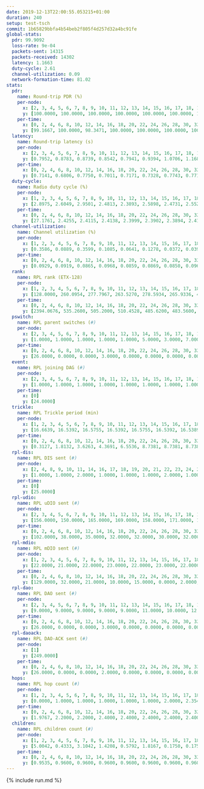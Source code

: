 ```yaml
---
date: 2019-12-13T22:00:55.053215+01:00
duration: 240
setup: test-tsch
commit: 1b65829bbfa4b54beb2f805f4d257d32a4bc91fe
global-stats:
  pdr: 99.9092
  loss-rate: 9e-04
  packets-sent: 14315
  packets-received: 14302
  latency: 1.1663
  duty-cycle: 2.61
  channel-utilization: 0.09
  network-formation-time: 81.02
stats:
  pdr:
    name: Round-trip PDR (%)
    per-node:
      x: [2, 3, 4, 5, 6, 7, 8, 9, 10, 11, 12, 13, 14, 15, 16, 17, 18, 19, 20, 21, 22, 23, 24, 25]
      y: [100.0000, 100.0000, 100.0000, 100.0000, 100.0000, 100.0000, 100.0000, 100.0000, 100.0000, 100.0000, 99.8390, 100.0000, 100.0000, 100.0000, 100.0000, 99.3243, 99.6748, 100.0000, 100.0000, 99.5276, 100.0000, 100.0000, 99.5066, 100.0000]
    per-time:
      x: [0, 2, 4, 6, 8, 10, 12, 14, 16, 18, 20, 22, 24, 26, 28, 30, 32, 34, 36, 38, 40, 42, 44, 46, 48, 50, 52, 54, 56, 58, 60, 62, 64, 66, 68, 70, 72, 74, 76, 78, 80, 82, 84, 86, 88, 90, 92, 94, 96, 98, 100, 102, 104, 106, 108, 110, 112, 114, 116, 118, 120, 122, 124, 126, 128, 130, 132, 134, 136, 138, 140, 142, 144, 146, 148, 150, 152, 154, 156, 158, 160, 162, 164, 166, 168, 170, 172, 174, 176, 178, 180, 182, 184, 186, 188, 190, 192, 194, 196, 198, 200, 202, 204, 206, 208, 210, 212, 214, 216, 218, 220, 222, 224, 226, 228, 230, 232, 234, 236, 238]
      y: [99.1667, 100.0000, 98.3471, 100.0000, 100.0000, 100.0000, 100.0000, 100.0000, 100.0000, 100.0000, 100.0000, 100.0000, 100.0000, 100.0000, 100.0000, 100.0000, 100.0000, 100.0000, 100.0000, 100.0000, 100.0000, 100.0000, 100.0000, 100.0000, 99.1597, 100.0000, 98.3471, 100.0000, 100.0000, 100.0000, 99.1667, 100.0000, 100.0000, 100.0000, 100.0000, 99.1667, 100.0000, 100.0000, 100.0000, 100.0000, 100.0000, 99.1667, 99.1667, 100.0000, 100.0000, 100.0000, 100.0000, 100.0000, 100.0000, 100.0000, 100.0000, 99.1667, 100.0000, 100.0000, 100.0000, 100.0000, 100.0000, 100.0000, 99.1667, 100.0000, 100.0000, 100.0000, 100.0000, 100.0000, 100.0000, 100.0000, 100.0000, 100.0000, 100.0000, 100.0000, 100.0000, 100.0000, 100.0000, 99.1667, 100.0000, 100.0000, 100.0000, 100.0000, 100.0000, 100.0000, 100.0000, 100.0000, 100.0000, 100.0000, 100.0000, 100.0000, 100.0000, 100.0000, 100.0000, 100.0000, 100.0000, 100.0000, 100.0000, 100.0000, 100.0000, 100.0000, 100.0000, 100.0000, 100.0000, 100.0000, 100.0000, 100.0000, 100.0000, 100.0000, 100.0000, 100.0000, 100.0000, 100.0000, 100.0000, 100.0000, 100.0000, 100.0000, 100.0000, 100.0000, 100.0000, 100.0000, 100.0000, 100.0000, 100.0000, 100.0000]
  latency:
    name: Round-trip latency (s)
    per-node:
      x: [2, 3, 4, 5, 6, 7, 8, 9, 10, 11, 12, 13, 14, 15, 16, 17, 18, 19, 20, 21, 22, 23, 24, 25]
      y: [0.7952, 0.8783, 0.8739, 0.8542, 0.7941, 0.9394, 1.0706, 1.1681, 0.9754, 1.1166, 0.9276, 1.0263, 1.2887, 1.2075, 1.0669, 1.2933, 1.3616, 1.3541, 1.2702, 1.5147, 1.4184, 1.5718, 1.5299, 1.6325]
    per-time:
      x: [0, 2, 4, 6, 8, 10, 12, 14, 16, 18, 20, 22, 24, 26, 28, 30, 32, 34, 36, 38, 40, 42, 44, 46, 48, 50, 52, 54, 56, 58, 60, 62, 64, 66, 68, 70, 72, 74, 76, 78, 80, 82, 84, 86, 88, 90, 92, 94, 96, 98, 100, 102, 104, 106, 108, 110, 112, 114, 116, 118, 120, 122, 124, 126, 128, 130, 132, 134, 136, 138, 140, 142, 144, 146, 148, 150, 152, 154, 156, 158, 160, 162, 164, 166, 168, 170, 172, 174, 176, 178, 180, 182, 184, 186, 188, 190, 192, 194, 196, 198, 200, 202, 204, 206, 208, 210, 212, 214, 216, 218, 220, 222, 224, 226, 228, 230, 232, 234, 236, 238]
      y: [0.7141, 0.6806, 0.7750, 0.7011, 0.7171, 0.7328, 0.7743, 0.7716, 0.7853, 0.8008, 0.7372, 0.7989, 0.7321, 0.7329, 0.7792, 0.7518, 0.7435, 0.7858, 0.7790, 0.7775, 0.7262, 0.6510, 0.6773, 0.7418, 0.7724, 0.7110, 0.7102, 0.6945, 0.7759, 0.7667, 0.7261, 0.7773, 0.7189, 0.6748, 0.6695, 0.7341, 0.7962, 0.7846, 0.8481, 0.7092, 0.7782, 0.8240, 0.7549, 0.7223, 0.7549, 0.7215, 0.7608, 0.8127, 0.8476, 0.8370, 0.7054, 0.7481, 0.6994, 1.0283, 1.1360, 0.9803, 0.8804, 0.8730, 0.8678, 1.0473, 1.5703, 1.3643, 1.1192, 0.9611, 0.9565, 1.2597, 1.6618, 1.5998, 1.5548, 1.3972, 1.1316, 1.1991, 1.6406, 1.6185, 1.6379, 1.5713, 1.5497, 1.4986, 1.6436, 1.6109, 1.6101, 1.6060, 1.5749, 1.6023, 1.5487, 1.5579, 1.6114, 1.6479, 1.6277, 1.6265, 1.6796, 1.6534, 1.6190, 1.6354, 1.5663, 1.7248, 1.6695, 1.6361, 1.5844, 1.6196, 1.6073, 1.6597, 1.6039, 1.6271, 1.6530, 1.6185, 1.6678, 1.5874, 1.6334, 1.6601, 1.6913, 1.6733, 1.6579, 1.6662, 1.6219, 1.6164, 1.5546, 1.6199, 1.7059, 1.7394]
  duty-cycle:
    name: Radio duty cycle (%)
    per-node:
      x: [1, 2, 3, 4, 5, 6, 7, 8, 9, 10, 11, 12, 13, 14, 15, 16, 17, 18, 19, 20, 21, 22, 23, 24, 25]
      y: [2.8975, 2.6049, 2.9501, 2.4813, 2.3893, 2.5898, 2.4731, 2.5526, 2.4910, 2.5294, 2.4611, 2.4201, 2.6049, 2.6672, 2.6636, 2.7513, 2.5518, 2.5443, 2.6130, 2.6320, 2.6605, 2.7628, 2.5928, 2.7030, 2.5957]
    per-time:
      x: [0, 2, 4, 6, 8, 10, 12, 14, 16, 18, 20, 22, 24, 26, 28, 30, 32, 34, 36, 38, 40, 42, 44, 46, 48, 50, 52, 54, 56, 58, 60, 62, 64, 66, 68, 70, 72, 74, 76, 78, 80, 82, 84, 86, 88, 90, 92, 94, 96, 98, 100, 102, 104, 106, 108, 110, 112, 114, 116, 118, 120, 122, 124, 126, 128, 130, 132, 134, 136, 138, 140, 142, 144, 146, 148, 150, 152, 154, 156, 158, 160, 162, 164, 166, 168, 170, 172, 174, 176, 178, 180, 182, 184, 186, 188, 190, 192, 194, 196, 198, 200, 202, 204, 206, 208, 210, 212, 214, 216, 218, 220, 222, 224, 226, 228, 230, 232, 234, 236, 238]
      y: [27.1761, 2.4255, 2.4115, 2.4138, 2.3999, 2.3902, 2.3894, 2.4149, 2.4010, 2.4151, 2.3971, 2.4054, 2.3967, 2.4017, 2.4309, 2.4041, 2.4050, 2.4065, 2.4014, 2.3904, 2.3925, 2.3898, 2.3788, 2.4005, 2.3853, 2.4048, 2.3845, 2.3938, 2.4048, 2.4095, 2.3903, 2.4098, 2.4034, 2.3989, 2.3948, 2.3843, 2.3932, 2.3845, 2.3938, 2.3957, 2.3979, 2.3916, 2.4094, 2.4359, 2.3937, 2.3944, 2.4043, 2.3989, 2.4028, 2.4147, 2.4090, 2.3970, 2.4009, 2.4005, 2.3944, 2.3991, 2.4089, 2.4276, 2.4132, 2.4054, 2.3919, 2.3977, 2.3933, 2.3902, 2.4052, 2.4006, 2.4028, 2.4021, 2.3906, 2.3928, 2.3906, 2.4322, 2.4015, 2.3952, 2.3926, 2.3947, 2.4054, 2.3909, 2.4291, 2.3967, 2.3979, 2.3867, 2.3933, 2.3991, 2.3849, 2.4050, 2.4021, 2.3907, 2.4000, 2.3965, 2.4034, 2.4093, 2.4106, 2.4023, 2.4037, 2.4005, 2.4077, 2.3941, 2.3991, 2.4013, 2.3981, 2.3977, 2.4084, 2.3973, 2.3991, 2.4028, 2.4015, 2.4082, 2.3921, 2.4108, 2.4143, 2.4004, 2.4067, 2.4014, 2.4022, 2.4070, 2.3890, 2.3805, 2.3956, 2.4122]
  channel-utilization:
    name: Channel utilization (%)
    per-node:
      x: [1, 2, 3, 4, 5, 6, 7, 8, 9, 10, 11, 12, 13, 14, 15, 16, 17, 18, 19, 20, 21, 22, 23, 24, 25]
      y: [0.3586, 0.0889, 0.3599, 0.1085, 0.0641, 0.1278, 0.0372, 0.0390, 0.0344, 0.0674, 0.0329, 0.0706, 0.1031, 0.0312, 0.1542, 0.1483, 0.0338, 0.0774, 0.0398, 0.0641, 0.0334, 0.0550, 0.0330, 0.0315, 0.0341]
    per-time:
      x: [0, 2, 4, 6, 8, 10, 12, 14, 16, 18, 20, 22, 24, 26, 28, 30, 32, 34, 36, 38, 40, 42, 44, 46, 48, 50, 52, 54, 56, 58, 60, 62, 64, 66, 68, 70, 72, 74, 76, 78, 80, 82, 84, 86, 88, 90, 92, 94, 96, 98, 100, 102, 104, 106, 108, 110, 112, 114, 116, 118, 120, 122, 124, 126, 128, 130, 132, 134, 136, 138, 140, 142, 144, 146, 148, 150, 152, 154, 156, 158, 160, 162, 164, 166, 168, 170, 172, 174, 176, 178, 180, 182, 184, 186, 188, 190, 192, 194, 196, 198, 200, 202, 204, 206, 208, 210, 212, 214, 216, 218, 220, 222, 224, 226, 228, 230, 232, 234, 236, 238]
      y: [0.0929, 0.0919, 0.0865, 0.0968, 0.0859, 0.0869, 0.0850, 0.0967, 0.0894, 0.0978, 0.0897, 0.0961, 0.0893, 0.0887, 0.1051, 0.0920, 0.0918, 0.0923, 0.0935, 0.0906, 0.0885, 0.0869, 0.0791, 0.0902, 0.0818, 0.0964, 0.0839, 0.0902, 0.0926, 0.0971, 0.0864, 0.0940, 0.0895, 0.0866, 0.0867, 0.0839, 0.0886, 0.0854, 0.0908, 0.0880, 0.0893, 0.0890, 0.0934, 0.1039, 0.0873, 0.0830, 0.0911, 0.0864, 0.0863, 0.0932, 0.0896, 0.0852, 0.0876, 0.0891, 0.0861, 0.0856, 0.0948, 0.0994, 0.0916, 0.0870, 0.0840, 0.0858, 0.0845, 0.0841, 0.0913, 0.0891, 0.0906, 0.0890, 0.0852, 0.0827, 0.0875, 0.0981, 0.0911, 0.0885, 0.0862, 0.0856, 0.0910, 0.0831, 0.1009, 0.0884, 0.0868, 0.0817, 0.0853, 0.0882, 0.0821, 0.0873, 0.0894, 0.0823, 0.0890, 0.0859, 0.0907, 0.0924, 0.0905, 0.0879, 0.0866, 0.0875, 0.0918, 0.0881, 0.0890, 0.0875, 0.0874, 0.0879, 0.0908, 0.0841, 0.0868, 0.0897, 0.0896, 0.0919, 0.0846, 0.0915, 0.0929, 0.0881, 0.0911, 0.0877, 0.0922, 0.0916, 0.0838, 0.0806, 0.0854, 0.0966]
  rank:
    name: RPL rank (ETX-128)
    per-node:
      x: [1, 2, 3, 4, 5, 6, 7, 8, 9, 10, 11, 12, 13, 14, 15, 16, 17, 18, 19, 20, 21, 22, 23, 24, 25]
      y: [128.0000, 260.0954, 277.7967, 263.5270, 278.5934, 265.9336, 403.7673, 461.6543, 541.0364, 406.4816, 542.8122, 410.3484, 425.6790, 828.3388, 455.8148, 439.4481, 511.9592, 597.0361, 588.2222, 593.4146, 885.5413, 601.9125, 711.2379, 717.5469, 721.4476]
    per-time:
      x: [0, 2, 4, 6, 8, 10, 12, 14, 16, 18, 20, 22, 24, 26, 28, 30, 32, 34, 36, 38, 40, 42, 44, 46, 48, 50, 52, 54, 56, 58, 60, 62, 64, 66, 68, 70, 72, 74, 76, 78, 80, 82, 84, 86, 88, 90, 92, 94, 96, 98, 100, 102, 104, 106, 108, 110, 112, 114, 116, 118, 120, 122, 124, 126, 128, 130, 132, 134, 136, 138, 140, 142, 144, 146, 148, 150, 152, 154, 156, 158, 160, 162, 164, 166, 168, 170, 172, 174, 176, 178, 180, 182, 184, 186, 188, 190, 192, 194, 196, 198, 200, 202, 204, 206, 208, 210, 212, 214, 216, 218, 220, 222, 224, 226, 228, 230, 232, 234, 236, 238]
      y: [2394.0676, 535.2600, 505.2000, 510.4528, 485.6200, 483.5600, 479.7200, 480.3800, 477.2600, 469.6200, 469.9400, 471.2200, 471.1400, 468.0000, 471.5600, 471.0200, 469.8200, 469.2000, 469.1800, 475.2200, 474.4510, 470.6731, 462.8400, 460.7400, 454.2600, 459.5200, 453.4800, 474.4706, 479.1569, 475.1400, 470.2000, 469.0800, 471.0000, 472.9608, 467.6400, 466.4200, 473.8600, 490.9804, 493.4200, 492.1176, 487.8039, 488.0600, 482.8868, 470.9608, 467.7400, 467.0400, 474.2400, 470.8039, 469.5600, 464.8235, 467.0392, 457.0400, 469.7200, 477.5600, 477.6863, 467.9600, 475.8431, 462.0192, 456.6800, 463.8800, 462.9000, 461.9600, 458.1176, 460.5490, 456.3077, 456.0400, 471.2885, 486.2200, 484.2400, 484.0800, 484.9600, 478.8929, 462.6667, 458.6600, 463.9000, 464.5200, 462.0000, 465.0000, 472.9412, 467.3200, 460.9608, 458.5200, 458.8431, 460.1373, 455.6200, 456.1800, 456.1400, 451.2400, 457.2692, 450.4000, 453.6667, 459.2115, 455.9000, 458.7059, 456.8800, 461.1176, 463.4400, 468.4231, 464.9412, 465.6792, 473.9800, 462.8000, 462.0980, 473.9600, 479.4400, 480.1600, 480.9000, 485.0196, 478.7925, 473.1961, 476.7200, 476.0600, 479.5000, 472.9200, 472.4510, 464.7115, 465.9216, 460.7600, 460.4800, 462.2400]
  pswitch:
    name: RPL parent switches (#)
    per-node:
      x: [2, 3, 4, 5, 6, 7, 8, 9, 10, 11, 12, 13, 14, 15, 16, 17, 18, 19, 20, 21, 22, 23, 24, 25]
      y: [1.0000, 1.0000, 1.0000, 1.0000, 1.0000, 5.0000, 3.0000, 7.0000, 5.0000, 5.0000, 4.0000, 3.0000, 2.0000, 3.0000, 1.0000, 5.0000, 9.0000, 3.0000, 6.0000, 2.0000, 1.0000, 8.0000, 6.0000, 8.0000]
    per-time:
      x: [0, 2, 4, 6, 8, 10, 12, 14, 16, 18, 20, 22, 24, 26, 28, 30, 32, 34, 36, 38, 40, 42, 44, 46, 48, 50, 52, 54, 56, 58, 60, 62, 64, 66, 68, 70, 72, 74, 76, 78, 80, 82, 84, 86, 88, 90, 92, 94, 96, 98, 100, 102, 104, 106, 108, 110, 112, 114, 116, 118, 120, 122, 124, 126, 128, 130, 132, 134, 136, 138, 140, 142, 144, 146, 148, 150, 152, 154, 156, 158, 160, 162, 164, 166, 168, 170, 172, 174, 176, 178, 180, 182, 184, 186, 188, 190, 192, 194, 196, 198, 200, 202, 204, 206, 208, 210, 212, 214, 216, 218, 220, 222, 224, 226, 228, 230, 232]
      y: [26.0000, 0.0000, 0.0000, 3.0000, 0.0000, 0.0000, 0.0000, 0.0000, 0.0000, 0.0000, 0.0000, 0.0000, 0.0000, 0.0000, 0.0000, 0.0000, 0.0000, 0.0000, 0.0000, 0.0000, 1.0000, 2.0000, 0.0000, 0.0000, 0.0000, 0.0000, 0.0000, 1.0000, 1.0000, 0.0000, 0.0000, 0.0000, 0.0000, 1.0000, 0.0000, 0.0000, 0.0000, 1.0000, 0.0000, 1.0000, 1.0000, 0.0000, 3.0000, 1.0000, 0.0000, 0.0000, 0.0000, 1.0000, 0.0000, 1.0000, 1.0000, 0.0000, 0.0000, 0.0000, 1.0000, 0.0000, 1.0000, 2.0000, 0.0000, 0.0000, 0.0000, 0.0000, 1.0000, 1.0000, 2.0000, 0.0000, 2.0000, 0.0000, 0.0000, 0.0000, 0.0000, 6.0000, 1.0000, 0.0000, 0.0000, 0.0000, 1.0000, 1.0000, 1.0000, 0.0000, 1.0000, 0.0000, 1.0000, 1.0000, 0.0000, 0.0000, 0.0000, 0.0000, 2.0000, 0.0000, 1.0000, 2.0000, 0.0000, 1.0000, 0.0000, 1.0000, 0.0000, 2.0000, 1.0000, 3.0000, 0.0000, 0.0000, 1.0000, 0.0000, 0.0000, 0.0000, 0.0000, 1.0000, 3.0000, 1.0000, 0.0000, 0.0000, 0.0000, 0.0000, 1.0000, 2.0000, 1.0000]
  event:
    name: RPL joining DAG (#)
    per-node:
      x: [2, 3, 4, 5, 6, 7, 8, 9, 10, 11, 12, 13, 14, 15, 16, 17, 18, 19, 20, 21, 22, 23, 24, 25]
      y: [1.0000, 1.0000, 1.0000, 1.0000, 1.0000, 1.0000, 1.0000, 1.0000, 1.0000, 1.0000, 1.0000, 1.0000, 1.0000, 1.0000, 1.0000, 1.0000, 1.0000, 1.0000, 1.0000, 1.0000, 1.0000, 1.0000, 1.0000, 1.0000]
    per-time:
      x: [0]
      y: [24.0000]
  trickle:
    name: RPL Trickle period (min)
    per-node:
      x: [1, 2, 3, 4, 5, 6, 7, 8, 9, 10, 11, 12, 13, 14, 15, 16, 17, 18, 19, 20, 21, 22, 23, 24, 25]
      y: [16.6639, 16.5392, 16.5755, 16.5392, 16.5755, 16.5392, 16.5389, 16.5306, 16.5465, 16.5389, 16.4698, 16.4814, 16.5469, 16.5262, 16.5304, 16.5225, 16.5381, 16.3952, 16.5301, 16.5419, 16.5262, 16.5911, 16.5492, 16.5913, 16.5492]
    per-time:
      x: [0, 2, 4, 6, 8, 10, 12, 14, 16, 18, 20, 22, 24, 26, 28, 30, 32, 34, 36, 38, 40, 42, 44, 46, 48, 50, 52, 54, 56, 58, 60, 62, 64, 66, 68, 70, 72, 74, 76, 78, 80, 82, 84, 86, 88, 90, 92, 94, 96, 98, 100, 102, 104, 106, 108, 110, 112, 114, 116, 118, 120, 122, 124, 126, 128, 130, 132, 134, 136, 138, 140, 142, 144, 146, 148, 150, 152, 154, 156, 158, 160, 162, 164, 166, 168, 170, 172, 174, 176, 178, 180, 182, 184, 186, 188, 190, 192, 194, 196, 198, 200, 202, 204, 206, 208, 210, 212, 214, 216, 218, 220, 222, 224, 226, 228, 230, 232, 234, 236, 238]
      y: [0.3127, 1.8132, 3.6263, 4.3691, 6.5536, 8.7381, 8.7381, 8.7381, 9.2624, 17.4763, 17.4763, 17.4763, 17.4763, 17.4763, 17.4763, 17.4763, 17.4763, 17.4763, 17.4763, 17.4763, 17.4763, 17.4763, 17.4763, 17.4763, 17.4763, 17.4763, 17.4763, 17.4763, 17.4763, 17.4763, 17.4763, 17.4763, 17.4763, 17.4763, 17.4763, 17.4763, 17.4763, 17.4763, 17.4763, 17.4763, 17.4763, 17.4763, 17.4763, 17.4763, 17.4763, 17.4763, 17.4763, 17.4763, 17.4763, 17.4763, 17.4763, 17.4763, 17.4763, 17.4763, 17.4763, 17.4763, 17.4763, 17.4763, 17.4763, 17.4763, 17.4763, 17.4763, 17.4763, 17.4763, 17.4763, 17.4763, 17.4763, 17.4763, 17.4763, 17.4763, 17.4763, 17.4763, 17.4763, 17.4763, 17.4763, 17.4763, 17.4763, 17.4763, 17.4763, 17.4763, 17.4763, 17.4763, 17.4763, 17.4763, 17.4763, 17.4763, 17.4763, 17.4763, 17.4763, 17.4763, 17.4763, 17.4763, 17.4763, 17.4763, 17.4763, 17.4763, 17.4763, 17.4763, 17.4763, 17.4763, 17.4763, 17.4763, 17.4763, 17.4763, 17.4763, 17.4763, 17.4763, 17.4763, 17.4763, 17.4763, 17.4763, 17.4763, 17.4763, 17.4763, 17.4763, 17.4763, 17.4763, 17.4763, 17.4763, 17.4763]
  rpl-dis:
    name: RPL DIS sent (#)
    per-node:
      x: [2, 4, 8, 9, 10, 11, 14, 16, 17, 18, 19, 20, 21, 22, 23, 24, 25]
      y: [1.0000, 1.0000, 2.0000, 1.0000, 1.0000, 1.0000, 2.0000, 1.0000, 1.0000, 1.0000, 2.0000, 1.0000, 2.0000, 3.0000, 1.0000, 2.0000, 2.0000]
    per-time:
      x: [0]
      y: [25.0000]
  rpl-udio:
    name: RPL uDIO sent (#)
    per-node:
      x: [2, 3, 4, 5, 6, 7, 8, 9, 10, 11, 12, 13, 14, 15, 16, 17, 18, 19, 20, 21, 22, 23, 24, 25]
      y: [156.0000, 150.0000, 165.0000, 169.0000, 158.0000, 171.0000, 160.0000, 166.0000, 174.0000, 165.0000, 159.0000, 154.0000, 166.0000, 166.0000, 166.0000, 162.0000, 154.0000, 163.0000, 166.0000, 167.0000, 161.0000, 166.0000, 162.0000, 170.0000]
    per-time:
      x: [0, 2, 4, 6, 8, 10, 12, 14, 16, 18, 20, 22, 24, 26, 28, 30, 32, 34, 36, 38, 40, 42, 44, 46, 48, 50, 52, 54, 56, 58, 60, 62, 64, 66, 68, 70, 72, 74, 76, 78, 80, 82, 84, 86, 88, 90, 92, 94, 96, 98, 100, 102, 104, 106, 108, 110, 112, 114, 116, 118, 120, 122, 124, 126, 128, 130, 132, 134, 136, 138, 140, 142, 144, 146, 148, 150, 152, 154, 156, 158, 160, 162, 164, 166, 168, 170, 172, 174, 176, 178, 180, 182, 184, 186, 188, 190, 192, 194, 196, 198, 200, 202, 204, 206, 208, 210, 212, 214, 216, 218, 220, 222, 224, 226, 228, 230, 232, 234, 236, 238, 240]
      y: [102.0000, 38.0000, 35.0000, 32.0000, 32.0000, 30.0000, 32.0000, 30.0000, 33.0000, 33.0000, 28.0000, 36.0000, 36.0000, 32.0000, 30.0000, 33.0000, 35.0000, 31.0000, 33.0000, 30.0000, 32.0000, 32.0000, 31.0000, 34.0000, 29.0000, 33.0000, 34.0000, 34.0000, 33.0000, 27.0000, 31.0000, 34.0000, 34.0000, 32.0000, 32.0000, 29.0000, 29.0000, 33.0000, 31.0000, 30.0000, 34.0000, 30.0000, 32.0000, 36.0000, 27.0000, 32.0000, 35.0000, 28.0000, 35.0000, 33.0000, 27.0000, 37.0000, 30.0000, 30.0000, 35.0000, 33.0000, 36.0000, 35.0000, 34.0000, 28.0000, 31.0000, 31.0000, 33.0000, 28.0000, 34.0000, 31.0000, 34.0000, 35.0000, 36.0000, 31.0000, 32.0000, 33.0000, 36.0000, 32.0000, 29.0000, 32.0000, 33.0000, 30.0000, 36.0000, 31.0000, 29.0000, 29.0000, 40.0000, 28.0000, 30.0000, 33.0000, 33.0000, 31.0000, 28.0000, 29.0000, 30.0000, 35.0000, 34.0000, 32.0000, 31.0000, 26.0000, 29.0000, 34.0000, 36.0000, 38.0000, 32.0000, 33.0000, 28.0000, 35.0000, 28.0000, 33.0000, 30.0000, 31.0000, 31.0000, 30.0000, 32.0000, 28.0000, 34.0000, 31.0000, 34.0000, 32.0000, 31.0000, 35.0000, 32.0000, 31.0000, 0.0000]
  rpl-mdio:
    name: RPL mDIO sent (#)
    per-node:
      x: [1, 2, 3, 4, 5, 6, 7, 8, 9, 10, 11, 12, 13, 14, 15, 16, 17, 18, 19, 20, 21, 22, 23, 24, 25]
      y: [22.0000, 21.0000, 22.0000, 23.0000, 22.0000, 23.0000, 22.0000, 21.0000, 22.0000, 22.0000, 22.0000, 24.0000, 21.0000, 21.0000, 22.0000, 22.0000, 22.0000, 22.0000, 20.0000, 21.0000, 20.0000, 20.0000, 20.0000, 20.0000, 21.0000]
    per-time:
      x: [0, 2, 4, 6, 8, 10, 12, 14, 16, 18, 20, 22, 24, 26, 28, 30, 32, 34, 36, 38, 40, 42, 44, 46, 48, 50, 52, 54, 56, 58, 60, 62, 64, 66, 68, 70, 72, 74, 76, 78, 80, 82, 84, 86, 88, 90, 92, 94, 96, 98, 100, 102, 104, 106, 108, 110, 112, 114, 116, 118, 120, 122, 124, 126, 128, 130, 132, 134, 136, 138, 140, 142, 144, 146, 148, 150, 152, 154, 156, 158, 160, 162, 164, 166, 168, 170, 172, 174, 176, 178, 180, 182, 184, 186, 188, 190, 192, 194, 196, 198, 200, 202, 204, 206, 208, 210, 212, 214, 216, 218, 220, 222, 224, 226, 228, 230, 232, 234, 236, 238]
      y: [129.0000, 32.0000, 21.0000, 10.0000, 15.0000, 0.0000, 2.0000, 8.0000, 11.0000, 4.0000, 0.0000, 0.0000, 0.0000, 2.0000, 7.0000, 5.0000, 5.0000, 6.0000, 0.0000, 0.0000, 0.0000, 0.0000, 7.0000, 9.0000, 2.0000, 5.0000, 2.0000, 0.0000, 0.0000, 0.0000, 2.0000, 9.0000, 2.0000, 6.0000, 5.0000, 1.0000, 0.0000, 0.0000, 0.0000, 5.0000, 3.0000, 4.0000, 9.0000, 4.0000, 0.0000, 0.0000, 0.0000, 0.0000, 2.0000, 8.0000, 6.0000, 7.0000, 2.0000, 0.0000, 0.0000, 0.0000, 0.0000, 6.0000, 6.0000, 7.0000, 4.0000, 2.0000, 0.0000, 0.0000, 0.0000, 1.0000, 6.0000, 6.0000, 6.0000, 6.0000, 0.0000, 0.0000, 0.0000, 0.0000, 1.0000, 7.0000, 2.0000, 9.0000, 6.0000, 0.0000, 0.0000, 0.0000, 0.0000, 5.0000, 6.0000, 7.0000, 2.0000, 5.0000, 0.0000, 0.0000, 0.0000, 0.0000, 8.0000, 5.0000, 5.0000, 5.0000, 2.0000, 0.0000, 0.0000, 0.0000, 1.0000, 5.0000, 6.0000, 7.0000, 6.0000, 0.0000, 0.0000, 0.0000, 0.0000, 4.0000, 7.0000, 3.0000, 5.0000, 6.0000, 0.0000, 0.0000, 0.0000, 0.0000, 3.0000, 3.0000]
  rpl-dao:
    name: RPL DAO sent (#)
    per-node:
      x: [2, 3, 4, 5, 6, 7, 8, 9, 10, 11, 12, 13, 14, 15, 16, 17, 18, 19, 20, 21, 22, 23, 24, 25]
      y: [9.0000, 9.0000, 9.0000, 9.0000, 9.0000, 11.0000, 10.0000, 12.0000, 10.0000, 11.0000, 11.0000, 9.0000, 10.0000, 10.0000, 9.0000, 11.0000, 14.0000, 11.0000, 11.0000, 9.0000, 9.0000, 13.0000, 12.0000, 13.0000]
    per-time:
      x: [0, 2, 4, 6, 8, 10, 12, 14, 16, 18, 20, 22, 24, 26, 28, 30, 32, 34, 36, 38, 40, 42, 44, 46, 48, 50, 52, 54, 56, 58, 60, 62, 64, 66, 68, 70, 72, 74, 76, 78, 80, 82, 84, 86, 88, 90, 92, 94, 96, 98, 100, 102, 104, 106, 108, 110, 112, 114, 116, 118, 120, 122, 124, 126, 128, 130, 132, 134, 136, 138, 140, 142, 144, 146, 148, 150, 152, 154, 156, 158, 160, 162, 164, 166, 168, 170, 172, 174, 176, 178, 180, 182, 184, 186, 188, 190, 192, 194, 196, 198, 200, 202, 204, 206, 208, 210, 212, 214, 216, 218, 220, 222, 224, 226, 228, 230, 232]
      y: [26.0000, 0.0000, 0.0000, 3.0000, 0.0000, 0.0000, 0.0000, 0.0000, 0.0000, 0.0000, 0.0000, 0.0000, 0.0000, 0.0000, 22.0000, 1.0000, 0.0000, 1.0000, 0.0000, 0.0000, 1.0000, 2.0000, 0.0000, 0.0000, 0.0000, 0.0000, 0.0000, 1.0000, 15.0000, 5.0000, 0.0000, 1.0000, 0.0000, 1.0000, 0.0000, 3.0000, 0.0000, 1.0000, 0.0000, 1.0000, 1.0000, 0.0000, 7.0000, 13.0000, 0.0000, 1.0000, 0.0000, 1.0000, 0.0000, 2.0000, 2.0000, 0.0000, 0.0000, 1.0000, 2.0000, 0.0000, 3.0000, 15.0000, 0.0000, 0.0000, 0.0000, 0.0000, 2.0000, 2.0000, 4.0000, 1.0000, 2.0000, 0.0000, 2.0000, 0.0000, 2.0000, 15.0000, 1.0000, 0.0000, 0.0000, 0.0000, 2.0000, 3.0000, 4.0000, 0.0000, 1.0000, 0.0000, 1.0000, 1.0000, 0.0000, 10.0000, 5.0000, 0.0000, 2.0000, 0.0000, 1.0000, 3.0000, 3.0000, 2.0000, 0.0000, 1.0000, 0.0000, 3.0000, 1.0000, 5.0000, 9.0000, 0.0000, 1.0000, 0.0000, 0.0000, 2.0000, 2.0000, 3.0000, 3.0000, 2.0000, 0.0000, 1.0000, 0.0000, 2.0000, 12.0000, 2.0000, 1.0000]
  rpl-daoack:
    name: RPL DAO-ACK sent (#)
    per-node:
      x: [1]
      y: [249.0000]
    per-time:
      x: [0, 2, 4, 6, 8, 10, 12, 14, 16, 18, 20, 22, 24, 26, 28, 30, 32, 34, 36, 38, 40, 42, 44, 46, 48, 50, 52, 54, 56, 58, 60, 62, 64, 66, 68, 70, 72, 74, 76, 78, 80, 82, 84, 86, 88, 90, 92, 94, 96, 98, 100, 102, 104, 106, 108, 110, 112, 114, 116, 118, 120, 122, 124, 126, 128, 130, 132, 134, 136, 138, 140, 142, 144, 146, 148, 150, 152, 154, 156, 158, 160, 162, 164, 166, 168, 170, 172, 174, 176, 178, 180, 182, 184, 186, 188, 190, 192, 194, 196, 198, 200, 202, 204, 206, 208, 210, 212, 214, 216, 218, 220, 222, 224, 226, 228, 230, 232]
      y: [26.0000, 0.0000, 0.0000, 2.0000, 0.0000, 0.0000, 0.0000, 0.0000, 0.0000, 0.0000, 0.0000, 0.0000, 0.0000, 0.0000, 22.0000, 1.0000, 0.0000, 1.0000, 0.0000, 0.0000, 1.0000, 2.0000, 0.0000, 0.0000, 0.0000, 0.0000, 0.0000, 1.0000, 15.0000, 5.0000, 0.0000, 1.0000, 0.0000, 1.0000, 0.0000, 3.0000, 0.0000, 1.0000, 0.0000, 1.0000, 1.0000, 0.0000, 8.0000, 12.0000, 0.0000, 1.0000, 0.0000, 1.0000, 0.0000, 2.0000, 2.0000, 0.0000, 0.0000, 1.0000, 2.0000, 0.0000, 4.0000, 14.0000, 0.0000, 0.0000, 0.0000, 0.0000, 2.0000, 2.0000, 4.0000, 1.0000, 2.0000, 0.0000, 2.0000, 0.0000, 2.0000, 15.0000, 1.0000, 0.0000, 0.0000, 0.0000, 2.0000, 2.0000, 4.0000, 0.0000, 1.0000, 0.0000, 1.0000, 1.0000, 0.0000, 10.0000, 5.0000, 0.0000, 2.0000, 0.0000, 1.0000, 3.0000, 3.0000, 2.0000, 0.0000, 1.0000, 0.0000, 3.0000, 1.0000, 5.0000, 9.0000, 0.0000, 1.0000, 0.0000, 0.0000, 2.0000, 2.0000, 3.0000, 3.0000, 2.0000, 0.0000, 1.0000, 0.0000, 2.0000, 12.0000, 2.0000, 1.0000]
  hops:
    name: RPL hop count (#)
    per-node:
      x: [1, 2, 3, 4, 5, 6, 7, 8, 9, 10, 11, 12, 13, 14, 15, 16, 17, 18, 19, 20, 21, 22, 23, 24, 25]
      y: [0.0000, 1.0000, 1.0000, 1.0000, 1.0000, 1.0000, 2.0000, 2.3542, 2.9667, 2.0000, 2.9958, 1.9958, 2.0000, 3.0000, 2.0000, 2.0000, 2.3417, 2.9750, 3.0000, 3.0000, 3.1506, 3.0000, 3.9791, 3.9791, 3.9791]
    per-time:
      x: [0, 2, 4, 6, 8, 10, 12, 14, 16, 18, 20, 22, 24, 26, 28, 30, 32, 34, 36, 38, 40, 42, 44, 46, 48, 50, 52, 54, 56, 58, 60, 62, 64, 66, 68, 70, 72, 74, 76, 78, 80, 82, 84, 86, 88, 90, 92, 94, 96, 98, 100, 102, 104, 106, 108, 110, 112, 114, 116, 118, 120, 122, 124, 126, 128, 130, 132, 134, 136, 138, 140, 142, 144, 146, 148, 150, 152, 154, 156, 158, 160, 162, 164, 166, 168, 170, 172, 174, 176, 178, 180, 182, 184, 186, 188, 190, 192, 194, 196, 198, 200, 202, 204, 206, 208, 210, 212, 214, 216, 218, 220, 222, 224, 226, 228, 230, 232, 234, 236, 238]
      y: [1.9767, 2.2000, 2.2000, 2.4000, 2.4000, 2.4000, 2.4000, 2.4000, 2.4000, 2.4000, 2.4000, 2.4000, 2.4000, 2.4000, 2.4000, 2.4000, 2.4000, 2.4000, 2.4000, 2.4000, 2.4000, 2.3200, 2.3200, 2.3200, 2.3200, 2.3200, 2.3200, 2.3200, 2.3200, 2.3200, 2.3200, 2.3200, 2.3200, 2.3200, 2.3200, 2.3200, 2.3200, 2.3200, 2.3200, 2.3200, 2.3200, 2.3200, 2.3000, 2.2800, 2.2800, 2.2800, 2.2800, 2.2800, 2.2800, 2.2800, 2.2800, 2.2800, 2.2800, 2.2800, 2.2800, 2.2800, 2.2800, 2.2800, 2.2800, 2.2800, 2.2800, 2.2800, 2.2800, 2.2800, 2.2800, 2.2800, 2.2800, 2.2800, 2.2800, 2.2800, 2.2800, 2.2800, 2.2800, 2.2800, 2.2800, 2.2800, 2.2600, 2.2400, 2.2400, 2.2400, 2.2800, 2.2800, 2.2800, 2.2800, 2.2800, 2.2800, 2.2800, 2.2800, 2.2800, 2.2800, 2.2800, 2.2800, 2.2800, 2.2800, 2.2800, 2.2800, 2.2800, 2.2800, 2.2800, 2.3000, 2.3200, 2.3200, 2.3200, 2.3200, 2.3200, 2.3200, 2.3200, 2.3200, 2.3200, 2.3200, 2.3200, 2.3200, 2.3200, 2.3200, 2.3200, 2.3200, 2.3200, 2.3200, 2.3200, 2.3200]
  children:
    name: RPL children count (#)
    per-node:
      x: [1, 2, 3, 4, 5, 6, 7, 8, 9, 10, 11, 12, 13, 14, 15, 16, 17, 18, 19, 20, 21, 22, 23, 24, 25]
      y: [5.0042, 0.4333, 3.1042, 1.4208, 0.5792, 1.8167, 0.1750, 0.1750, 0.0000, 1.1167, 0.0000, 1.1333, 1.6417, 0.0000, 1.7250, 2.4875, 0.0000, 1.2833, 0.1757, 0.9958, 0.0000, 0.7071, 0.0000, 0.0000, 0.0000]
    per-time:
      x: [0, 2, 4, 6, 8, 10, 12, 14, 16, 18, 20, 22, 24, 26, 28, 30, 32, 34, 36, 38, 40, 42, 44, 46, 48, 50, 52, 54, 56, 58, 60, 62, 64, 66, 68, 70, 72, 74, 76, 78, 80, 82, 84, 86, 88, 90, 92, 94, 96, 98, 100, 102, 104, 106, 108, 110, 112, 114, 116, 118, 120, 122, 124, 126, 128, 130, 132, 134, 136, 138, 140, 142, 144, 146, 148, 150, 152, 154, 156, 158, 160, 162, 164, 166, 168, 170, 172, 174, 176, 178, 180, 182, 184, 186, 188, 190, 192, 194, 196, 198, 200, 202, 204, 206, 208, 210, 212, 214, 216, 218, 220, 222, 224, 226, 228, 230, 232, 234, 236, 238]
      y: [0.9535, 0.9600, 0.9600, 0.9600, 0.9600, 0.9600, 0.9600, 0.9600, 0.9600, 0.9600, 0.9600, 0.9600, 0.9600, 0.9600, 0.9600, 0.9600, 0.9600, 0.9600, 0.9600, 0.9600, 0.9600, 0.9600, 0.9600, 0.9600, 0.9600, 0.9600, 0.9600, 0.9600, 0.9600, 0.9600, 0.9600, 0.9600, 0.9600, 0.9600, 0.9600, 0.9600, 0.9600, 0.9600, 0.9600, 0.9600, 0.9600, 0.9600, 0.9600, 0.9600, 0.9600, 0.9600, 0.9600, 0.9600, 0.9600, 0.9600, 0.9600, 0.9600, 0.9600, 0.9600, 0.9600, 0.9600, 0.9600, 0.9600, 0.9600, 0.9600, 0.9600, 0.9600, 0.9600, 0.9600, 0.9600, 0.9600, 0.9600, 0.9600, 0.9600, 0.9600, 0.9600, 0.9600, 0.9600, 0.9600, 0.9600, 0.9600, 0.9600, 0.9600, 0.9600, 0.9600, 0.9600, 0.9600, 0.9600, 0.9600, 0.9600, 0.9600, 0.9600, 0.9600, 0.9600, 0.9600, 0.9600, 0.9600, 0.9600, 0.9600, 0.9600, 0.9600, 0.9600, 0.9600, 0.9600, 0.9600, 0.9600, 0.9600, 0.9600, 0.9600, 0.9600, 0.9600, 0.9600, 0.9600, 0.9600, 0.9600, 0.9600, 0.9600, 0.9600, 0.9600, 0.9600, 0.9600, 0.9600, 0.9600, 0.9600, 0.9600]
---
```


{% include run.md %}
